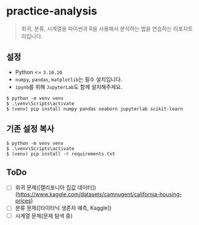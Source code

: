 # practice-analysis
 
 > 회귀, 분류, 시계열을 파이썬과 R을 사용해서 분석하는 법을 연습하는 리포지토리입니다.

## 설정
* Python <= `3.10.10`
* `numpy`, `pandas`, `matplotlib`는 필수 설치입니다.
* `ipynb`를 위해 `JupyterLab`도 함께 설치해주세요.

```shell
$ python -m venv venv
$ .\venv\Scripts\activate
$ (venv) pip install numpy pandas seaborn jupyterlab scikit-learn
```

## 기존 설정 복사
```shell
$ python -m venv venv
$ .\venv\Scripts\activate
$ (venv) pip install -r requirements.txt
```

## ToDo

- [ ] 회귀 문제([캘리포니아 집값 데이터])(https://www.kaggle.com/datasets/camnugent/california-housing-prices) 
- [ ] 분류 문제([타이타닉 생존자 예측, Kaggle])
- [ ] 시계열 문제(문제 탐색 중)